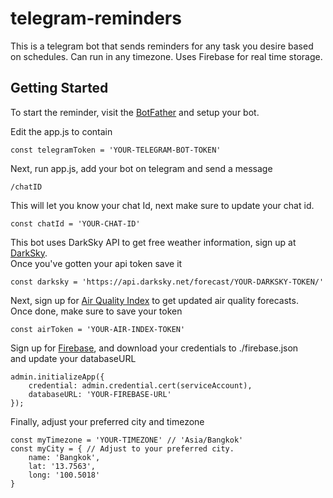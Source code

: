 # telegram-reminders

This is a telegram bot that sends reminders for any task you desire based on schedules. Can run in any timezone. Uses Firebase for real time storage.

## Getting Started
To start the reminder, visit the [BotFather](https://telegram.me/BotFather) and setup your bot. 

Edit the app.js to contain

```
const telegramToken = 'YOUR-TELEGRAM-BOT-TOKEN'
```

Next, run app.js, add your bot on telegram and send a message

```
/chatID
```

This will let you know your chat Id, next make sure to update your chat id.  
```
const chatId = 'YOUR-CHAT-ID'
```

This bot uses DarkSky API to get free weather information, sign up at [DarkSky](https://darksky.net/dev).  
Once you've gotten your api token save it  
```
const darksky = 'https://api.darksky.net/forecast/YOUR-DARKSKY-TOKEN/'
```

Next, sign up for [Air Quality Index](https://aqicn.org/api/) to get updated air quality forecasts.  
Once done, make sure to save your token  
```
const airToken = 'YOUR-AIR-INDEX-TOKEN'
```

Sign up for [Firebase](https://firebase.google.com/), and download your credentials to ./firebase.json  
and update your databaseURL  
```
admin.initializeApp({
    credential: admin.credential.cert(serviceAccount),
    databaseURL: 'YOUR-FIREBASE-URL'
}); 
```
Finally, adjust your preferred city and timezone  
```
const myTimezone = 'YOUR-TIMEZONE' // 'Asia/Bangkok'
const myCity = { // Adjust to your preferred city.
	name: 'Bangkok',
	lat: '13.7563',
	long: '100.5018'
}
```

